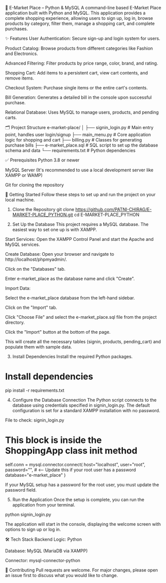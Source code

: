 🛒 E-Market Place – Python & MySQL
A command-line based E-Market Place application built with Python and MySQL. This application provides a complete shopping experience, allowing users to sign up, log in, browse products by category, filter them, manage a shopping cart, and complete purchases.

✨ Features
User Authentication: Secure sign-up and login system for users.

Product Catalog: Browse products from different categories like Fashion and Electronics.

Advanced Filtering: Filter products by price range, color, brand, and rating.

Shopping Cart: Add items to a persistent cart, view cart contents, and remove items.

Checkout System: Purchase single items or the entire cart's contents.

Bill Generation: Generates a detailed bill in the console upon successful purchase.

Relational Database: Uses MySQL to manage users, products, and pending carts.

🗂️ Project Structure
e-market-place/
│
├── signin_login.py         # Main entry point, handles user login/signup
├── main_menu.py            # Core application logic for shopping and cart
├── billing.py              # Classes for generating purchase bills
├── e-market_place.sql      # SQL script to set up the database schema and data
└── requirements.txt        # Python dependencies

✅ Prerequisites
Python 3.8 or newer

MySQL Server (It's recommended to use a local development server like XAMPP or WAMP)

Git for cloning the repository

🚀 Getting Started
Follow these steps to set up and run the project on your local machine.

1) Clone the Repository
git clone https://github.com/PATNI-CHIRAG/E-MARKET-PLACE_PYTHON.git
cd E-MARKET-PLACE_PYTHON

2) Set Up the Database
This project requires a MySQL database. The easiest way to set one up is with XAMPP.

Start Services: Open the XAMPP Control Panel and start the Apache and MySQL services.

Create Database: Open your browser and navigate to http://localhost/phpmyadmin/.

Click on the "Databases" tab.

Enter e-market_place as the database name and click "Create".

Import Data:

Select the e-market_place database from the left-hand sidebar.

Click on the "Import" tab.

Click "Choose File" and select the e-market_place.sql file from the project directory.

Click the "Import" button at the bottom of the page.

This will create all the necessary tables (signin, products, pending_cart) and populate them with sample data.

3) Install Dependencies
Install the required Python packages.

# Install dependencies
pip install -r requirements.txt

4) Configure the Database Connection
The Python script connects to the database using credentials specified in signin_login.py. The default configuration is set for a standard XAMPP installation with no password.

File to check: signin_login.py

# This block is inside the ShoppingApp class __init__ method
self.conn = mysql.connector.connect(
    host="localhost",
    user="root",
    password="",  # <-- Update this if your root user has a password
    database="e-market_place"
)

If your MySQL setup has a password for the root user, you must update the password field.

5) Run the Application
Once the setup is complete, you can run the application from your terminal.

python signin_login.py

The application will start in the console, displaying the welcome screen with options to sign up or log in.

🛠️ Tech Stack
Backend Logic: Python

Database: MySQL (MariaDB via XAMPP)

Connector: mysql-connector-python

🤝 Contributing
Pull requests are welcome. For major changes, please open an issue first to discuss what you would like to change.